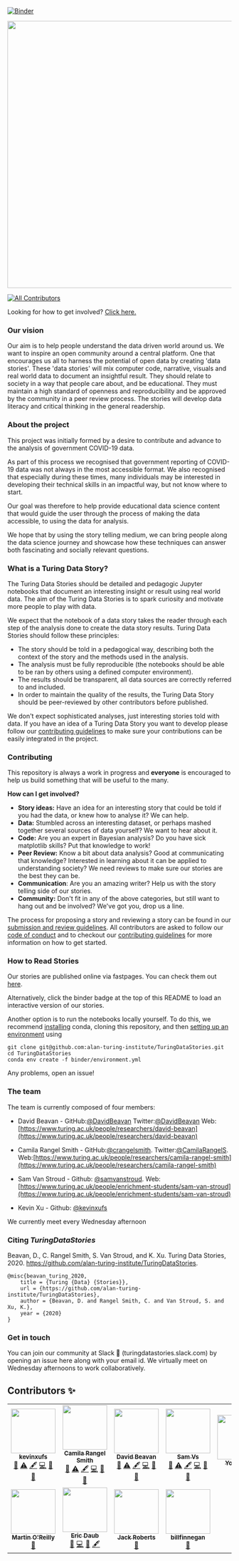 [![Binder](https://mybinder.org/badge_logo.svg)](https://mybinder.org/v2/gh/alan-turing-institute/TuringDataStories/master?filepath=stories%2F)

<p align="center">
<img src="https://github.com/alan-turing-institute/TuringDataStories/blob/logos/logos/TDS-logo-thin.png" align="center" width="600" />
</p>

<!-- ALL-CONTRIBUTORS-BADGE:START - Do not remove or modify this section -->
[![All Contributors](https://img.shields.io/badge/all_contributors-11-orange.svg?style=flat-square)](#contributors-)
<!-- ALL-CONTRIBUTORS-BADGE:END -->

Looking for how to get involved? [Click here.](https://github.com/alan-turing-institute/TuringDataStories#contributing)

### Our vision

Our aim is to help people understand the data driven world around us. We want to inspire an open community around a central platform. One that encourages us all to harness the potential of open data by creating 'data stories'. These 'data stories' will mix computer code, narrative, visuals and real world data to document an insightful result. They should relate to society in a way that people care about, and be educational. They must maintain a high standard of openness and reproducibility and be approved by the community in a peer review process. The stories will develop data literacy and critical thinking in the general readership.

### About the project

This project was initially formed by a desire to contribute and advance to the analysis of government COVID-19 data.

As part of this process we recognised that government reporting of COVID-19 data was not always in the most accessible format. We also recognised that especially during these times, many individuals may be interested in developing their technical skills in an impactful way, but not know where to start.

Our goal was therefore to help provide educational data science content that would guide the user through the process of making the data accessible, to using the data for analysis.

We hope that by using the story telling medium, we can bring people along the data science journey and showcase how these techniques can answer both fascinating and socially relevant questions. 


### What is a Turing Data Story?

The Turing Data Stories should be detailed and pedagogic Jupyter notebooks that document an interesting insight or result using real world data. The aim of the Turing Data Stories is to spark curiosity and motivate more people to play with data. 

We expect that the notebook of a data story takes the reader through each step of the analysis
done to create the data story results. Turing Data Stories should follow these principles:

* The story should be told in a pedagogical way, describing both the context of the story and the methods used in the analysis.
* The analysis must be fully reproducible (the notebooks should be able to be ran by others using a defined computer environment).
* The results should be transparent, all data sources are correctly referred to and included.
* In order to maintain the quality of the results, the Turing Data Story should be peer-reviewed by other contributors before published.


We don't expect sophisticated analyses, just interesting stories told with data. If you have an idea of a Turing Data Story you want to develop please follow our [contributing guidelines](CONTRIBUTING.md) to make sure your contributions can be easily integrated in the project. 

### Contributing

This repository is always a work in progress and **everyone** is encouraged to help us build something that will be useful to the many.

**How can I get involved?**
- **Story ideas:** Have an idea for an interesting story that could be told if you had the data, or knew how to analyse it? We can help.
- **Data:** Stumbled across an interesting dataset, or perhaps mashed together several sources of data yourself? We want to hear about it.
- **Code:** Are you an expert in Bayesian analysis? Do you have sick matplotlib skills? Put that knowledge to work!
- **Peer Review:** Know a bit about data analysis? Good at communicating that knowledge? Interested in learning about it can be applied to understanding society? We need reviews to make sure our stories are the best they can be.
- **Communication**: Are you an amazing writer? Help us with the story telling side of our stories.
- **Community:** Don't fit in any of the above categories, but still want to hang out and be involved? We've got you, drop us a line.


The process for proposing a story and reviewing a story can be found in our [submission and review guidelines](SUBMISSION_REVIEW_GUIDELINE.md).
All contributors are asked to follow our [code of conduct](CODE_OF_CONDUCT.md) and to checkout our [contributing guidelines](CONTRIBUTING.md) for more information on how to get started.

### How to Read Stories

Our stories are published online via fastpages. You can check them out [here](https://alan-turing-institute.github.io/TuringDataStories-fastpages/).

Alternatively, click the binder badge at the top of this README to load an interactive version of our stories.

Another option is to run the notebooks locally yourself. To do this, we recommend [installing](https://docs.conda.io/projects/conda/en/latest/user-guide/install/) conda, cloning this repository, and then [setting up an environment](https://docs.conda.io/projects/conda/en/latest/user-guide/tasks/manage-environments.html#creating-an-environment-from-an-environment-yml-file) using
```
git clone git@github.com:alan-turing-institute/TuringDataStories.git
cd TuringDataStories
conda env create -f binder/environment.yml
```
Any problems, open an issue!


### The team

The team is currently composed of four members:

* David Beavan - GitHub:[@DavidBeavan](https://github.com/DavidBeavan) Twitter:[@DavidBeavan](https://twitter.com/davidbeavan) Web:[https://www.turing.ac.uk/people/researchers/david-beavan](https://www.turing.ac.uk/people/researchers/david-beavan)
* Camila Rangel Smith - GitHub:[@crangelsmith](https://github.com/crangelsmith). Twitter:[@CamilaRangelS](https://twitter.com/CamilaRangelS). Web:[https://www.turing.ac.uk/people/researchers/camila-rangel-smith](https://www.turing.ac.uk/people/researchers/camila-rangel-smith)

* Sam Van Stroud - Github: [@samvanstroud](https://github.com/samvanstroud). Web:[https://www.turing.ac.uk/people/enrichment-students/sam-van-stroud](https://www.turing.ac.uk/people/enrichment-students/sam-van-stroud)
* Kevin Xu - Github: [@kevinxufs](https://github.com/kevinxufs)

We currently meet every Wednesday afternoon



### Citing _TuringDataStories_

Beavan, D., C. Rangel Smith, S. Van Stroud, and K. Xu. Turing Data Stories, 2020. https://github.com/alan-turing-institute/TuringDataStories.

```
@misc{beavan_turing_2020,
	title = {Turing {Data} {Stories}},
	url = {https://github.com/alan-turing-institute/TuringDataStories},
	author = {Beavan, D. and Rangel Smith, C. and Van Stroud, S. and Xu, K.},
	year = {2020}
}
```

### Get in touch


You can join our community at Slack 🏡 (turingdatastories.slack.com) by opening an issue here along with your email id.
We virtually meet on Wednesday afternoons to work collaboratively.  


## Contributors ✨

<!-- ALL-CONTRIBUTORS-LIST:START - Do not remove or modify this section -->
<!-- prettier-ignore-start -->
<!-- markdownlint-disable -->
<table>
  <tr>
    <td align="center"><a href="https://github.com/kevinxufs"><img src="https://avatars2.githubusercontent.com/u/48526846?v=4?s=100" width="100px;" alt=""/><br /><sub><b>kevinxufs</b></sub></a><br /><a href="#ideas-kevinxufs" title="Ideas, Planning, & Feedback">🤔</a> <a href="https://github.com/alan-turing-institute/TuringDataStories/commits?author=kevinxufs" title="Tests">⚠️</a> <a href="#content-kevinxufs" title="Content">🖋</a> <a href="https://github.com/alan-turing-institute/TuringDataStories/commits?author=kevinxufs" title="Code">💻</a> <a href="https://github.com/alan-turing-institute/TuringDataStories/commits?author=kevinxufs" title="Documentation">📖</a> <a href="#projectManagement-kevinxufs" title="Project Management">📆</a></td>
    <td align="center"><a href="https://github.com/crangelsmith"><img src="https://avatars2.githubusercontent.com/u/11162074?v=4?s=100" width="100px;" alt=""/><br /><sub><b>Camila Rangel Smith</b></sub></a><br /><a href="#ideas-crangelsmith" title="Ideas, Planning, & Feedback">🤔</a> <a href="https://github.com/alan-turing-institute/TuringDataStories/commits?author=crangelsmith" title="Tests">⚠️</a> <a href="#content-crangelsmith" title="Content">🖋</a> <a href="https://github.com/alan-turing-institute/TuringDataStories/commits?author=crangelsmith" title="Code">💻</a> <a href="https://github.com/alan-turing-institute/TuringDataStories/commits?author=crangelsmith" title="Documentation">📖</a> <a href="#projectManagement-crangelsmith" title="Project Management">📆</a></td>
    <td align="center"><a href="https://github.com/DavidBeavan"><img src="https://avatars3.githubusercontent.com/u/6524799?v=4?s=100" width="100px;" alt=""/><br /><sub><b>David Beavan</b></sub></a><br /><a href="#ideas-DavidBeavan" title="Ideas, Planning, & Feedback">🤔</a> <a href="https://github.com/alan-turing-institute/TuringDataStories/commits?author=DavidBeavan" title="Tests">⚠️</a> <a href="#content-DavidBeavan" title="Content">🖋</a> <a href="https://github.com/alan-turing-institute/TuringDataStories/commits?author=DavidBeavan" title="Code">💻</a> <a href="https://github.com/alan-turing-institute/TuringDataStories/commits?author=DavidBeavan" title="Documentation">📖</a> <a href="#projectManagement-DavidBeavan" title="Project Management">📆</a></td>
    <td align="center"><a href="https://github.com/samvanstroud"><img src="https://avatars0.githubusercontent.com/u/16232199?v=4?s=100" width="100px;" alt=""/><br /><sub><b>Sam Vs</b></sub></a><br /><a href="#ideas-samvanstroud" title="Ideas, Planning, & Feedback">🤔</a> <a href="https://github.com/alan-turing-institute/TuringDataStories/commits?author=samvanstroud" title="Tests">⚠️</a> <a href="#content-samvanstroud" title="Content">🖋</a> <a href="https://github.com/alan-turing-institute/TuringDataStories/commits?author=samvanstroud" title="Code">💻</a> <a href="https://github.com/alan-turing-institute/TuringDataStories/commits?author=samvanstroud" title="Documentation">📖</a> <a href="#projectManagement-samvanstroud" title="Project Management">📆</a></td>
    <td align="center"><a href="http://yo-yehudi.com"><img src="https://avatars0.githubusercontent.com/u/9271438?v=4?s=100" width="100px;" alt=""/><br /><sub><b>Yo Yehudi</b></sub></a><br /><a href="https://github.com/alan-turing-institute/TuringDataStories/commits?author=yochannah" title="Documentation">📖</a> <a href="#ideas-yochannah" title="Ideas, Planning, & Feedback">🤔</a></td>
    <td align="center"><a href="https://github.com/LouiseABowler"><img src="https://avatars1.githubusercontent.com/u/25640708?v=4?s=100" width="100px;" alt=""/><br /><sub><b>Louise Bowler</b></sub></a><br /><a href="https://github.com/alan-turing-institute/TuringDataStories/pulls?q=is%3Apr+reviewed-by%3ALouiseABowler" title="Reviewed Pull Requests">👀</a></td>
    <td align="center"><a href="https://github.com/nbarlowATI"><img src="https://avatars3.githubusercontent.com/u/33832774?v=4?s=100" width="100px;" alt=""/><br /><sub><b>nbarlowATI</b></sub></a><br /><a href="https://github.com/alan-turing-institute/TuringDataStories/pulls?q=is%3Apr+reviewed-by%3AnbarlowATI" title="Reviewed Pull Requests">👀</a></td>
  </tr>
  <tr>
    <td align="center"><a href="https://github.com/martintoreilly"><img src="https://avatars3.githubusercontent.com/u/21147592?v=4?s=100" width="100px;" alt=""/><br /><sub><b>Martin O'Reilly</b></sub></a><br /><a href="#ideas-martintoreilly" title="Ideas, Planning, & Feedback">🤔</a></td>
    <td align="center"><a href="https://github.com/edaub"><img src="https://avatars0.githubusercontent.com/u/45598892?v=4?s=100" width="100px;" alt=""/><br /><sub><b>Eric Daub</b></sub></a><br /><a href="#blog-edaub" title="Blogposts">📝</a> <a href="https://github.com/alan-turing-institute/TuringDataStories/commits?author=edaub" title="Code">💻</a> <a href="#ideas-edaub" title="Ideas, Planning, & Feedback">🤔</a> <a href="#content-edaub" title="Content">🖋</a></td>
    <td align="center"><a href="https://github.com/jack89roberts"><img src="https://avatars.githubusercontent.com/u/16308271?v=4?s=100" width="100px;" alt=""/><br /><sub><b>Jack Roberts</b></sub></a><br /><a href="https://github.com/alan-turing-institute/TuringDataStories/pulls?q=is%3Apr+reviewed-by%3Ajack89roberts" title="Reviewed Pull Requests">👀</a></td>
    <td align="center"><a href="https://github.com/billfinnegan"><img src="https://avatars.githubusercontent.com/u/79983583?v=4?s=100" width="100px;" alt=""/><br /><sub><b>billfinnegan</b></sub></a><br /><a href="#ideas-billfinnegan" title="Ideas, Planning, & Feedback">🤔</a></td>
  </tr>
</table>

<!-- markdownlint-restore -->
<!-- prettier-ignore-end -->

<!-- ALL-CONTRIBUTORS-LIST:END -->
